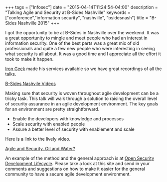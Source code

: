 +++
tags = ["Infosec"]
date = "2015-04-14T11:24:54-04:00"
description = "Talking Agile and Security at B-Sides Nashville"
keywords = ["conference","information security", "nashville", "bsidesnash"]
title = "B-Sides Nashville 2015"
+++

I got the opportunity to be at B-Sides in Nashville over the weekend. It was a great opportunity to mingle and meet people who had an interest in information security. One of the best parts was a great mix of old professionals and quite a few new people who were interesting in seeing what security is all about. It was a good time and I appreciate all the effort it took to make it happen.

[Iron Geek](http://www.irongeek.com) made his services available so we have great recordings of all the talks.

[B-Sides Nashvile Videos](http://www.irongeek.com/i.php?page=videos/bsidesnashville2015/mainlist)

Making sure that security is woven throughout agile development can be a tricky task. This talk will walk through a solution to raising the overall level of security assurance in an agile development environment. The key goals for an environment are pretty straightforward.

* Enable the developers with knowledge and processes
* Scale security with enabled people
* Assure a better level of security with enablement and scale

Here is a link to the lively video.

[Agile and Security. Oil and Water?](http://www.irongeek.com/i.php?page=videos/bsidesnashville2015/b04-agile-and-security-oil-and-water-ron-parker)

An example of the method  and the general approach is at [Open Security Development Lifecycle](http://www.opensdl.com). Please take a look at this site and send in your comments and suggestions on how to make it easier for the general community to have a secure agile development environment.

